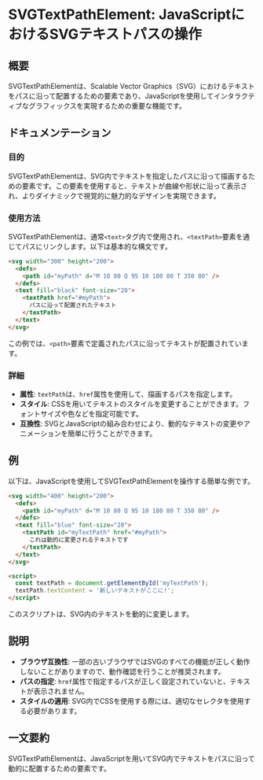 <!--
Meta Description: # SVGTextPathElement: JavaScriptにおけるSVGテキストパスの操作 ## 概要 SVGTextPathElementは、Scalable Vector Graphics（SVG）におけるテキストをパスに沿って配置するための要素であり、JavaScriptを使用してインタ...
Meta Keywords: textpath, svg, text, svgtextpathelementは, defs
-->

# SVGTextPathElement: JavaScriptにおけるSVGテキストパスの操作

## 概要
SVGTextPathElementは、Scalable Vector Graphics（SVG）におけるテキストをパスに沿って配置するための要素であり、JavaScriptを使用してインタラクティブなグラフィックスを実現するための重要な機能です。

## ドキュメンテーション
### 目的
SVGTextPathElementは、SVG内でテキストを指定したパスに沿って描画するための要素です。この要素を使用すると、テキストが曲線や形状に沿って表示され、よりダイナミックで視覚的に魅力的なデザインを実現できます。

### 使用方法
SVGTextPathElementは、通常`<text>`タグ内で使用され、`<textPath>`要素を通じてパスにリンクします。以下は基本的な構文です。

```html
<svg width="300" height="200">
  <defs>
    <path id="myPath" d="M 10 80 Q 95 10 180 80 T 350 80" />
  </defs>
  <text fill="black" font-size="20">
    <textPath href="#myPath">
      パスに沿って配置されたテキスト
    </textPath>
  </text>
</svg>
```

この例では、`<path>`要素で定義されたパスに沿ってテキストが配置されています。

### 詳細
- **属性**: `textPath`は、`href`属性を使用して、描画するパスを指定します。
- **スタイル**: CSSを用いてテキストのスタイルを変更することができます。フォントサイズや色などを指定可能です。
- **互換性**: SVGとJavaScriptの組み合わせにより、動的なテキストの変更やアニメーションを簡単に行うことができます。

## 例
以下は、JavaScriptを使用してSVGTextPathElementを操作する簡単な例です。

```html
<svg width="400" height="200">
  <defs>
    <path id="myPath" d="M 10 80 Q 95 10 180 80 T 350 80" />
  </defs>
  <text fill="blue" font-size="20">
    <textPath id="myTextPath" href="#myPath">
      これは動的に変更されるテキストです
    </textPath>
  </text>
</svg>

<script>
  const textPath = document.getElementById('myTextPath');
  textPath.textContent = '新しいテキストがここに!';
</script>
```

このスクリプトは、SVG内のテキストを動的に変更します。

## 説明
- **ブラウザ互換性**: 一部の古いブラウザではSVGのすべての機能が正しく動作しないことがありますので、動作確認を行うことが推奨されます。
- **パスの指定**: `href`属性で指定するパスが正しく設定されていないと、テキストが表示されません。
- **スタイルの適用**: SVG内でCSSを使用する際には、適切なセレクタを使用する必要があります。

## 一文要約
SVGTextPathElementは、JavaScriptを用いてSVG内でテキストをパスに沿って動的に配置するための要素です。